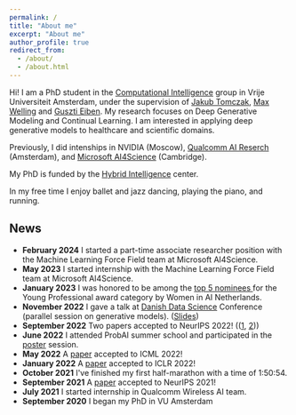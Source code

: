 ```yaml
---
permalink: /
title: "About me"
excerpt: "About me"
author_profile: true
redirect_from:
  - /about/
  - /about.html
---
```


Hi! I am a PhD student in the [Computational Intelligence](https://cs.vu.nl/ci/) group in Vrije Universiteit Amsterdam, under the supervision of [Jakub Tomczak](https://jmtomczak.github.io/), [Max Welling](https://staff.fnwi.uva.nl/m.welling/) and [Guszti Eiben](https://www.cs.vu.nl/~gusz/). My research focuses on Deep Generative Modeling and Continual Learning. I am interested in applying deep generative models to healthcare and scientific domains.

Previously, I did intenships in NVIDIA (Moscow), [Qualcomm AI Reserch](https://www.qualcomm.com/research/artificial-intelligence/ai-research) (Amsterdam), and [Microsoft AI4Science](https://www.microsoft.com/en-us/research/lab/microsoft-research-ai4science/) (Cambridge).


My PhD is funded by the [Hybrid Intelligence](https://www.hybrid-intelligence-centre.nl/) center.

In my free time I enjoy ballet and jazz dancing, playing the piano, and running.


## News
* **February 2024** I started a part-time associate researcher position with the Machine Learning Force Field team at Microsoft AI4Science.
* **May 2023** I started internship with the Machine Learning Force Field team at Microsoft AI4Science.
* **January 2023** I was honored to be among the [top 5 nominees ](https://www.linkedin.com/posts/wai-netherlands_wainlgala-community-ai-activity-7021056052049670144-Dg8a?utm_source=share&utm_medium=member_desktop) for the Young Professional award category by Women in AI Netherlands. 
* **November 2022** I gave a talk at [Danish Data Science](https://ddsa.dk/danishdatascience2022/) Conference (parallel session on generative models). ([Slides](https://akuzina.github.io/files/DDSA_2022.pdf))
* **September 2022** Two papers accepted to NeurIPS 2022! (([1](https://arxiv.org/abs/2203.09940), [2](https://arxiv.org/abs/2206.00070)))
* **June 2022** I attended ProbAI summer school and participated in the [poster](https://akuzina.github.io/files/ProbAI_poster.pdf) session. 
* **May 2022** A [paper](https://arxiv.org/abs/2206.14069) accepted to ICML 2022!
* **January 2022** A [paper](https://arxiv.org/abs/2102.02611) accepted to ICLR 2022!
* **October 2021** I've finished my first half-marathon with a time of 1:50:54.
* **September 2021** A [paper](https://arxiv.org/abs/1908.11853) accepted to NeurIPS 2021!
* **July 2021** I started internship in Qualcomm Wireless AI team.
* **September 2020** I began my PhD in VU Amsterdam